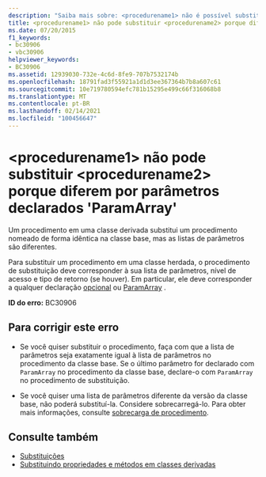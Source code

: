 ```yaml
---
description: "Saiba mais sobre: <procedurename1> não é possível substituir <procedurename2> porque diferem por parâmetros declarados como ' ParamArray"
title: <procedurename1> não pode substituir <procedurename2> porque diferem por parâmetros declarados 'ParamArray'
ms.date: 07/20/2015
f1_keywords:
- bc30906
- vbc30906
helpviewer_keywords:
- BC30906
ms.assetid: 12939030-732e-4c6d-8fe9-707b7532174b
ms.openlocfilehash: 18791fad3f55921a1d1d3ee367364b7b8a607c61
ms.sourcegitcommit: 10e719780594efc781b15295e499c66f316068b8
ms.translationtype: MT
ms.contentlocale: pt-BR
ms.lasthandoff: 02/14/2021
ms.locfileid: "100456647"
---
```

# <a name="procedurename1-cannot-override-procedurename2-because-they-differ-by-parameters-declared-paramarray"></a>\<procedurename1> não pode substituir \<procedurename2> porque diferem por parâmetros declarados 'ParamArray'

Um procedimento em uma classe derivada substitui um procedimento nomeado de forma idêntica na classe base, mas as listas de parâmetros são diferentes.  
  
 Para substituir um procedimento em uma classe herdada, o procedimento de substituição deve corresponder à sua lista de parâmetros, nível de acesso e tipo de retorno (se houver). Em particular, ele deve corresponder a qualquer declaração [opcional](../language-reference/modifiers/optional.md) ou [ParamArray](../language-reference/modifiers/paramarray.md) .  
  
 **ID do erro:** BC30906  
  
## <a name="to-correct-this-error"></a>Para corrigir este erro  
  
- Se você quiser substituir o procedimento, faça com que a lista de parâmetros seja exatamente igual à lista de parâmetros no procedimento da classe base. Se o último parâmetro for declarado com `ParamArray` no procedimento da classe base, declare-o com `ParamArray` no procedimento de substituição.  
  
- Se você quiser uma lista de parâmetros diferente da versão da classe base, não poderá substituí-la. Considere sobrecarregá-lo. Para obter mais informações, consulte [sobrecarga de procedimento](../programming-guide/language-features/procedures/procedure-overloading.md).  
  
## <a name="see-also"></a>Consulte também

- [Substituições](../language-reference/modifiers/overrides.md)
- [Substituindo propriedades e métodos em classes derivadas](../programming-guide/language-features/objects-and-classes/inheritance-basics.md#overriding-properties-and-methods-in-derived-classes)
